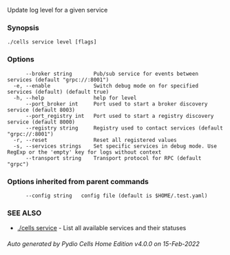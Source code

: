 Update log level for a given service

### Synopsis




```
./cells service level [flags]
```

### Options

```
      --broker string       Pub/sub service for events between services (default "grpc://:8001")
  -e, --enable              Switch debug mode on for specified services (default) (default true)
  -h, --help                help for level
      --port_broker int     Port used to start a broker discovery service (default 8003)
      --port_registry int   Port used to start a registry discovery service (default 8000)
      --registry string     Registry used to contact services (default "grpc://:8001")
  -r, --reset               Reset all registered values
  -s, --services strings    Set specific services in debug mode. Use RegExp or the 'empty' key for logs without context
      --transport string    Transport protocol for RPC (default "grpc")
```

### Options inherited from parent commands

```
      --config string   config file (default is $HOME/.test.yaml)
```

### SEE ALSO

* [./cells service](./cells-service)	 - List all available services and their statuses

###### Auto generated by Pydio Cells Home Edition v4.0.0 on 15-Feb-2022
